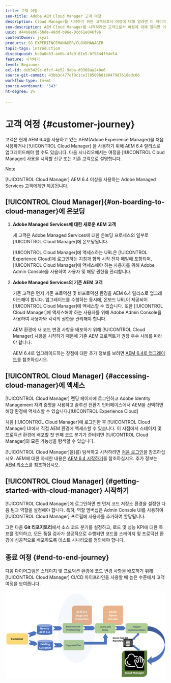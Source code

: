 ```yaml
---
title: 고객 여정
seo-title: Adobe AEM Cloud Manager 고객 여정
description: Cloud Manager를 시작하기 위한 고객으로서 여정에 대해 알려면 이 페이지를 따르십시오.
seo-description: AEM Cloud Manager를 시작하려면 고객으로서 여정에 대해 알려면 이 페이지를 따르십시오.
uuid: d4468eb6-5bde-48dd-b96e-0cc61e046f96
contentOwner: jsyal
products: SG_EXPERIENCEMANAGER/CLOUDMANAGER
topic-tags: introduction
discoiquuid: bc9a0d63-ae6b-4fe9-81e5-bf9844f04e54
feature: 시작하기
level: Beginner
exl-id: deb3429c-dfcf-4e52-9aba-d9368aa240e6
source-git-commit: 43bb3c477ef9c1ce178509b8180479d7616edc66
workflow-type: tm+mt
source-wordcount: '543'
ht-degree: 2%

---
```


# 고객 여정 {#customer-journey}

고객은 현재 AEM 6.4를 사용하고 있는 AEM(Adobe Experience Manager)을 처음 사용하거나 [!UICONTROL Cloud Manager] 을 사용하기 위해 AEM 6.4 릴리스로 업그레이드해야 할 수도 있습니다. 다음 시나리오에서는 여정을 [!UICONTROL Cloud Manager] 사용을 시작할 신규 또는 기존 고객으로 설명합니다.

>[!NOTE]
>
>[!UICONTROL Cloud Manager] AEM 6.4 이상을 사용하는 Adobe Managed Services 고객에게만 제공됩니다.

## [!UICONTROL Cloud Manager]{#on-boarding-to-cloud-manager}에 온보딩

1. **Adobe Managed Services에 대한 새로운 AEM 고객**

   새 고객은 Adobe Managed Services에 대한 온보딩 프로세스의 일부로 [!UICONTROL Cloud Manager]에 온보딩됩니다.

   [!UICONTROL Cloud Manager]에 액세스하는 URL은 [!UICONTROL Experience Cloud]에 로그인하는 지침과 함께 시작 전자 메일에 포함되며, [!UICONTROL Cloud Manager]에 액세스해야 하는 사용자를 위해 Adobe Admin Console을 사용하여 사용자 및 해당 권한을 관리합니다.

1. **Adobe Managed Services의 기존 AEM 고객**

   기존 고객은 먼저 기존 프로덕션 및 비프로덕션 환경을 AEM 6.4 릴리스로 업그레이드해야 합니다. 업그레이드를 수행하는 동시에, 온보드 URL이 제공되어 [!UICONTROL Cloud Manager]에 액세스할 수 있습니다. 또한 [!UICONTROL Cloud Manager]에 액세스해야 하는 사용자를 위해 Adobe Admin Console을 사용하여 사용자와 각각의 권한을 관리해야 합니다.

   AEM 환경에 새 코드 변경 사항을 배포하기 위해 [!UICONTROL Cloud Manager] 사용을 시작하기 때문에 기존 AEM 프로젝트가 권장 우수 사례를 따라야 합니다.

   AEM 6.4로 업그레이드하는 장점에 대한 추가 정보를 보려면 [AEM 6.4로 업그레이드](https://helpx.adobe.com/experience-manager/6-4/sites/deploying/using/upgrade.html)를 참조하십시오.

## [!UICONTROL Cloud Manager] {#accessing-cloud-manager}에 액세스

[!UICONTROL Cloud Manager] 랜딩 페이지에 로그인하고 Adobe Identity Management 자격 증명을 사용하고 솔루션 전환기 인터페이스에서 AEM을 선택하면 해당 환경에 액세스할 수 있습니다.[!UICONTROL Experience Cloud]

처음 [!UICONTROL Cloud Manager]에 로그인한 후 [!UICONTROL Cloud Manager] UI에서 직접 AEM 환경에 액세스할 수 있습니다. 이 시점에서 스테이지 및 프로덕션 환경에 배포할 첫 번째 코드 분기가 준비되면 [!UICONTROL Cloud Manager]의 모든 가능성을 탐색할 수 있습니다.

[!UICONTROL Cloud Manager]을(를) 탐색하고 시작하려면 [처음 로그인](first-time-login.md)을 참조하십시오. AEM에 대한 자세한 내용은 [AEM 6.4 시작하기](https://helpx.adobe.com/experience-manager/6-4/sites/deploying/using/deploy.html)를 참조하십시오. 추가 정보는 [AEM 리소스](https://www.adobe.com/marketing-cloud/experience-manager/resources.html?promoid=759X6WV8&amp;mv=other)를 참조하십시오.

## [!UICONTROL Cloud Manager] {#getting-started-with-cloud-manager} 시작하기

[!UICONTROL Cloud Manager]에 로그인하면 맨 먼저 코드 저장소 환경을 설정한 다음 팀과 역할을 설정해야 합니다. 특히, 역할 멤버십은 Admin Console UI를 사용하여 [!UICONTROL Cloud Manager] 프로필에 사용자를 추가하여 할당됩니다.

그런 다음 **Git 리포지토리**&#x200B;에서 소스 코드 분기를 설정하고, 로드 및 성능 KPI에 대한 목표를 정의하고, 모든 품질 검사가 성공적으로 수행되면 코드를 스테이지 및 프로덕션 환경에 성공적으로 배포하도록 테스트 시나리오를 정의해야 합니다.

## 종료 여정 {#end-to-end-journey}

다음 다이어그램은 스테이지 및 프로덕션 환경에 코드 변경 사항을 배포하기 위해 [!UICONTROL Cloud Manager] CI/CD 파이프라인을 사용할 때 높은 수준에서 고객 여정을 보여줍니다.

![](assets/screen_shot_2018-05-15at124004pm.png)
